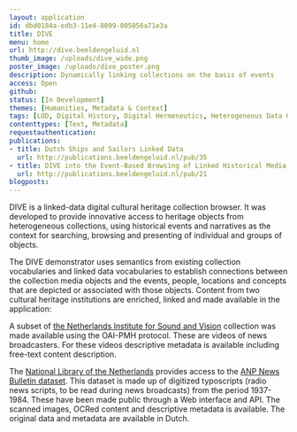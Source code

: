 ```yaml
---
layout: application
id: dbd0184a-edb3-11e4-8099-005056a71e3a
title: DIVE
menu: home
url: http://dive.beeldengeluid.nl
thumb_image: /uploads/dive_wide.png
poster_image: /uploads/dive_poster.png
description: Dynamically linking collections on the basis of events
access: Open
github: 
status: [In Development]
themes: [Humanities, Metadata & Context]
tags: [LOD, Digital History, Digital Hermeneutics, Heterogeneous Data Cloud, Historical Events, Maritime data, Crowdsourcing]
contenttypes: [Text, Metadata]
requestauthentication: 
publications: 
- title: Dutch Ships and Sailors Linked Data
  url: http://publications.beeldengeluid.nl/pub/35
- title: DIVE into the Event-Based Browsing of Linked Historical Media
  url: http://publications.beeldengeluid.nl/pub/21
blogposts: 
---
```

<p>DIVE is a linked-data digital cultural heritage collection browser. It was developed to provide innovative access to heritage objects from heterogeneous collections, using historical events and narratives as the context for searching, browsing and presenting of individual and groups of objects.</p>
<p>The DIVE demonstrator uses semantics from existing collection vocabularies and linked data vocabularies to establish connections between the collection media objects and the events, people, locations and concepts that are depicted or associated with those objects.&nbsp;Content from two cultural heritage institutions are enriched, linked and made available in the application:</p>
<p>A subset of <a href="http://www.beeldengeluid.nl/" target="_blank">the Netherlands Institute for Sound and Vision</a> collection was made available using the OAI-PMH protocol. These are videos of news broadcasters. For these videos descriptive metadata is available including free-text content description.</p>
<p>The <a href="https://www.kb.nl/" target="_blank">National Library of the Netherlands</a>&nbsp;provides access to the <a href="http://www.delpher.nl/nl/radiobulletins/" target="_blank">ANP News Bulletin dataset</a>. This dataset is made up of digitized typoscripts (radio news scripts, to be read during news broadcasts) from the period 1937-1984. These have been made public through a Web interface and API. The scanned images, OCRed content and descriptive metadata is available. The original data and metadata are available in Dutch.</p>
